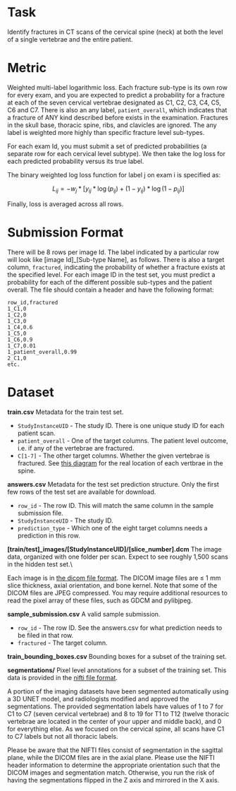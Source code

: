 # Task

Identify fractures in CT scans of the cervical spine (neck) at both the level of a single vertebrae and the entire patient.

# Metric

Weighted multi-label logarithmic loss. Each fracture sub-type is its own row for every exam, and you are expected to predict a probability for a fracture at each of the seven cervical vertebrae designated as C1, C2, C3, C4, C5, C6 and C7. There is also an any label, `patient_overall`, which indicates that a fracture of ANY kind described before exists in the examination. Fractures in the skull base, thoracic spine, ribs, and clavicles are ignored. The any label is weighted more highly than specific fracture level sub-types.

For each exam Id, you must submit a set of predicted probabilities (a separate row for each cervical level subtype). We then take the log loss for each predicted probability versus its true label.

The binary weighted log loss function for label j on exam i is specified as:

$$
L_{i j}=-w_j *\left[y_{i j} * \log \left(p_{i j}\right)+\left(1-y_{i j}\right) * \log \left(1-p_{i j}\right)\right]
$$

Finally, loss is averaged across all rows.

# Submission Format

There will be 8 rows per image Id. The label indicated by a particular row will look like [image Id]_[Sub-type Name], as follows. There is also a target column, `fractured`, indicating the probability of whether a fracture exists at the specified level. For each image ID in the test set, you must predict a probability for each of the different possible sub-types and the patient overall. The file should contain a header and have the following format:

```
row_id,fractured
1_C1,0
1_C2,0
1_C3,0
1_C4,0.6
1_C5,0
1_C6,0.9
1_C7,0.01
1_patient_overall,0.99
2_C1,0
etc.
```

# Dataset

**train.csv** Metadata for the train test set.

- `StudyInstanceUID` - The study ID. There is one unique study ID for each patient scan.
- `patient_overall` - One of the target columns. The patient level outcome, i.e. if any of the vertebrae are fractured.
- `C[1-7]` - The other target columns. Whether the given vertebrae is fractured. See [this diagram](https://en.wikipedia.org/wiki/Vertebral_column#/media/File:Gray_111_-_Vertebral_column-coloured.png) for the real location of each vertbrae in the spine.

**answers.csv** Metadata for the test set prediction structure. Only the first few rows of the test set are available for download.

- `row_id` - The row ID. This will match the same column in the sample submission file.
- `StudyInstanceUID` - The study ID.
- `prediction_type` - Which one of the eight target columns needs a prediction in this row.

**[train/test]_images/[StudyInstanceUID]/[slice_number].dcm** The image data, organized with one folder per scan. Expect to see roughly 1,500 scans in the hidden test set.\

Each image is in [the dicom file format](https://www.dicomstandard.org/). The DICOM image files are ≤ 1 mm slice thickness, axial orientation, and bone kernel. Note that some of the DICOM files are JPEG compressed. You may require additional resources to read the pixel array of these files, such as GDCM and pylibjpeg.

**sample_submission.csv** A valid sample submission.

- `row_id` - The row ID. See the answers.csv for what prediction needs to be filed in that row.
- `fractured` - The target column.

**train_bounding_boxes.csv** Bounding boxes for a subset of the training set.

**segmentations/** Pixel level annotations for a subset of the training set. This data is provided in the [nifti file format](https://nifti.nimh.nih.gov/).

A portion of the imaging datasets have been segmented automatically using a 3D UNET model, and radiologists modified and approved the segmentations. The provided segmentation labels have values of 1 to 7 for C1 to C7 (seven cervical vertebrae) and 8 to 19 for T1 to T12 (twelve thoracic vertebrae are located in the center of your upper and middle back), and 0 for everything else. As we focused on the cervical spine, all scans have C1 to C7 labels but not all thoracic labels.

Please be aware that the NIFTI files consist of segmentation in the sagittal plane, while the DICOM files are in the axial plane. Please use the NIFTI header information to determine the appropriate orientation such that the DICOM images and segmentation match. Otherwise, you run the risk of having the segmentations flipped in the Z axis and mirrored in the X axis.
